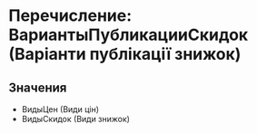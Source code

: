 ﻿# Перечисление: ВариантыПубликацииСкидок (Варіанти публікації знижок)

## Значения

- ВидыЦен (Види цін)
- ВидыСкидок (Види знижок)

